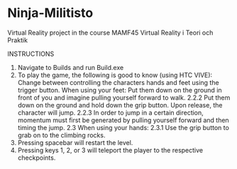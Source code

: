 # Ninja-Militisto
Virtual Reality project in the course MAMF45 Virtual Reality i Teori och Praktik

INSTRUCTIONS

1. Navigate to Builds and run Build.exe
2. To play the game, the following is good to know (using HTC VIVE):
  Change between controlling the characters hands and feet using the trigger button. 
  When using your feet:
  Put them down on the ground in front of you and imagine pulling yourself forward to walk. 
2.2.2 Put them down on the ground and hold down the grip button. Upon release, the character will jump. 
2.2.3 In order to jump in a certain direction, momentum must first be generated by pulling yourself forward and then timing the jump.
2.3 When using your hands:
2.3.1 Use the grip button to grab on to the climbing rocks. 
3. Pressing spacebar will restart the level. 
4. Pressing keys 1, 2, or 3 will teleport the player to the respective checkpoints. 
  


